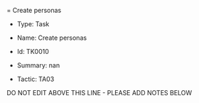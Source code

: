 = Create personas

* Type: Task

* Name: Create personas

* Id: TK0010

* Summary: nan

* Tactic: TA03

DO NOT EDIT ABOVE THIS LINE - PLEASE ADD NOTES BELOW
